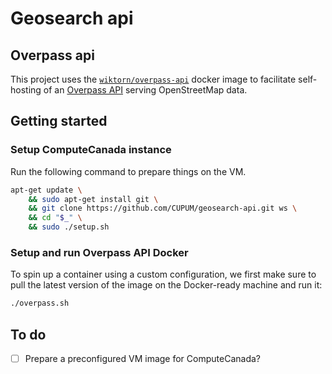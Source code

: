 # Geosearch api

## Overpass api

This project uses the [`wiktorn/overpass-api`](https://hub.docker.com/r/wiktorn/overpass-api) docker image to facilitate self-hosting of an [Overpass API](https://wiki.openstreetmap.org/wiki/Overpass_API) serving OpenStreetMap data.

## Getting started

### Setup ComputeCanada instance

Run the following command to prepare things on the VM.

```sh
apt-get update \
    && sudo apt-get install git \
    && git clone https://github.com/CUPUM/geosearch-api.git ws \
    && cd "$_" \
    && sudo ./setup.sh
```

### Setup and run Overpass API Docker

To spin up a container using a custom configuration, we first make sure to pull the latest version of the image on the Docker-ready machine and run it:

```sh
./overpass.sh
```

## To do

- [ ] Prepare a preconfigured VM image for ComputeCanada?
